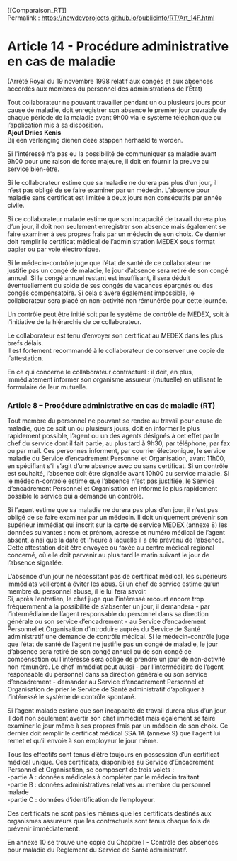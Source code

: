 [[Comparaison_RT]]  
Permalink : https://newdevprojects.github.io/publicinfo/RT/Art_14F.html

# Article 14 - Procédure administrative en cas de maladie

(Arrêté Royal du 19 novembre 1998  relatif aux congés et aux absences accordés aux membres du personnel des administrations de l’État)

Tout collaborateur ne pouvant travailler pendant un ou plusieurs jours pour cause de maladie, doit enregistrer son absence le premier jour ouvrable de chaque période de la maladie avant 9h00 via le système téléphonique ou l’application mis à sa disposition.  
**Ajout Driies Kenis**   
Bij een verlenging dienen deze stappen herhaald te worden. 

Si l'intéressé n'a pas eu la possibilité de communiquer sa maladie avant 9h00 pour une raison de force majeure, il doit en fournir la preuve au service bien-être. 

Si le collaborateur estime que sa maladie ne durera pas plus d’un jour, il n’est pas obligé de se faire examiner par un médecin. L’absence pour maladie sans certificat est limitée à deux jours non consécutifs par année civile.

Si ce collaborateur malade estime que son incapacité de travail durera plus d’un jour, il doit non seulement enregistrer son absence mais également se faire examiner à ses propres frais par un médecin de son choix. Ce dernier doit remplir le certificat médical de l’administration MEDEX sous format papier ou par voie électronique.

Si le médecin-contrôle juge que l’état de santé de ce collaborateur ne justifie pas un congé de maladie, le jour d’absence sera retiré de son congé annuel. Si le congé annuel restant est insuffisant, il sera déduit éventuellement du solde de ses congés de vacances épargnés ou des congés compensatoire. Si cela s'avère également impossible, le collaborateur sera placé en non-activité non rémunérée pour cette journée. 

Un contrôle peut être initié soit par le système de contrôle de MEDEX, soit à l'initiative de la hiérarchie de ce collaborateur.

Le collaborateur est tenu d’envoyer son certificat au MEDEX dans les plus brefs délais.  
Il est fortement recommandé à le collaborateur de conserver une copie de l'attestation.

En ce qui concerne le collaborateur contractuel : il doit, en plus, immédiatement informer son organisme assureur (mutuelle) en utilisant le formulaire de leur mutuelle.

### Article 8 – Procédure administrative en cas de maladie (RT)

Tout membre du personnel ne pouvant se rendre au travail pour cause de maladie, que ce soit un ou plusieurs jours, doit en informer le plus rapidement possible, l’agent ou un des agents désignés à cet effet par le chef du service dont il fait partie, au plus tard à 9h30, par téléphone, par fax ou par mail. Ces personnes informent, par courrier électronique, le service maladie du Service d’encadrement Personnel et Organisation, avant 11h00, en spécifiant s’il s’agit d’une absence avec ou sans certificat. Si un contrôle est souhaité, l’absence doit être signalée avant 10h00 au service maladie. Si le médecin-contrôle estime que l’absence n’est pas justifiée, le Service d’encadrement Personnel et Organisation en informe le plus rapidement possible le service qui a demandé un 
contrôle. 

Si l’agent estime que sa maladie ne durera pas plus d’un jour, il n’est pas obligé de se faire examiner par un médecin. Il doit uniquement prévenir son supérieur immédiat qui inscrit sur la carte de service MEDEX (annexe 8) les données suivantes : nom et prénom, adresse et numéro médical de l’agent absent, ainsi que la date et l’heure à laquelle il a été prévenu de l’absence. Cette attestation doit être envoyée ou faxée au centre médical régional concerné, où elle doit parvenir au plus tard le matin suivant le jour de l’absence signalée. 

L’absence d’un jour ne nécessitant pas de certificat médical, les supérieurs immédiats veilleront à éviter les abus. Si un chef de service estime qu’un membre du personnel abuse, il le lui fera savoir.  
Si, après l’entretien, le chef juge que l’intéressé recourt encore trop fréquemment à la possibilité de s’absenter un jour, il demandera - par l’intermédiaire de l’agent responsable du personnel dans sa direction générale ou son service d’encadrement - au Service d’encadrement Personnel et Organisation d’introduire auprès du Service de Santé administratif une demande de contrôle médical. Si le médecin-contrôle juge que l’état de santé de l’agent ne justifie pas un congé de maladie, le jour d’absence sera retiré de son congé annuel ou de son congé de compensation ou l’intéressé sera obligé de prendre un jour de non-activité non rémunéré. Le chef immédiat peut aussi - par l’intermédiaire de l’agent responsable du personnel dans sa direction générale ou son service d’encadrement - demander au Service d’encadrement Personnel et Organisation de prier le Service de Santé administratif d’appliquer à l’intéressé le système de contrôle spontané. 

Si l’agent malade estime que son incapacité de travail durera plus d’un jour, il doit non seulement avertir son chef immédiat mais également se faire examiner le jour même à ses propres frais par un médecin de son choix. Ce dernier doit remplir le certificat médical SSA 1A (annexe 9) que l’agent lui remet et qu’il envoie à son employeur le jour même. 

Tous les effectifs sont tenus d’être toujours en possession d’un certificat médical unique. Ces certificats, disponibles au Service d’Encadrement Personnel et Organisation, se composent de trois volets :   
-partie A : données médicales à compléter par le médecin traitant  
-partie B : données administratives relatives au membre du personnel malade  
-partie C : données d’identification de l’employeur. 

Ces certificats ne sont pas les mêmes que les certificats destinés aux organismes assureurs que les contractuels sont tenus chaque fois de prévenir immédiatement. 

En annexe 10 se trouve une copie du Chapitre I - Contrôle des absences pour maladie du Règlement du Service de Santé administratif. 

